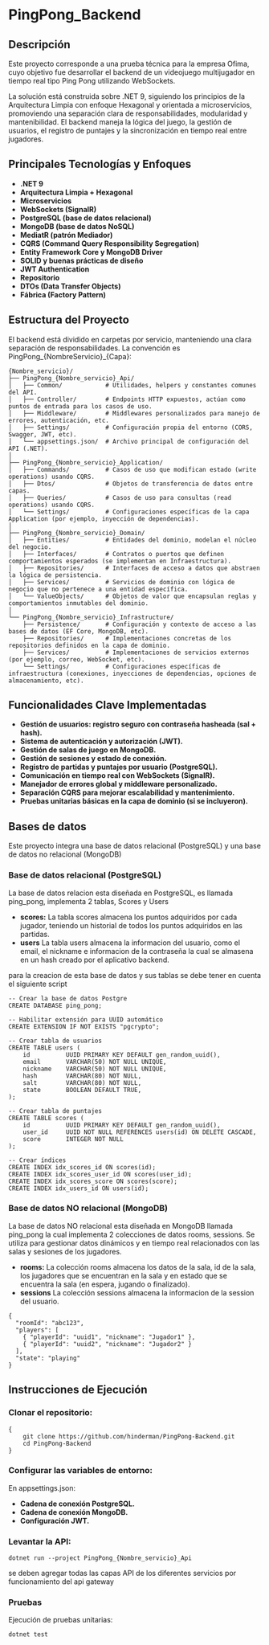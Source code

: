 # PingPong_Backend

## Descripción

Este proyecto corresponde a una prueba técnica para la empresa Ofima, cuyo objetivo fue desarrollar el backend de un videojuego multijugador en tiempo real tipo Ping Pong utilizando WebSockets.

La solución está construida sobre .NET 9, siguiendo los principios de la Arquitectura Limpia con enfoque Hexagonal y orientada a microservicios, promoviendo una separación clara de responsabilidades, modularidad y mantenibilidad.
El backend maneja la lógica del juego, la gestión de usuarios, el registro de puntajes y la sincronización en tiempo real entre jugadores.

## Principales Tecnologías y Enfoques
- **.NET 9**
- **Arquitectura Limpia + Hexagonal**
- **Microservicios**
- **WebSockets (SignalR)**
- **PostgreSQL (base de datos relacional)**
- **MongoDB (base de datos NoSQL)**
- **MediatR (patrón Mediador)**
- **CQRS (Command Query Responsibility Segregation)**
- **Entity Framework Core y MongoDB Driver**
- **SOLID y buenas prácticas de diseño**
- **JWT Authentication**
- **Repositorio**
- **DTOs (Data Transfer Objects)**
- **Fábrica (Factory Pattern)**

## Estructura del Proyecto
El backend está dividido en carpetas por servicio, manteniendo una clara separación de responsabilidades. La convención es PingPong_{NombreServicio}_{Capa}:
```
{Nombre_servicio}/
├── PingPong_{Nombre_servicio}_Api/
│   ├── Common/            # Utilidades, helpers y constantes comunes del API.
│   ├── Controller/        # Endpoints HTTP expuestos, actúan como puntos de entrada para los casos de uso.
│   ├── Middleware/        # Middlewares personalizados para manejo de errores, autenticación, etc.
│   ├── Settings/          # Configuración propia del entorno (CORS, Swagger, JWT, etc).
│   └── appsettings.json/  # Archivo principal de configuración del API (.NET).
│
├── PingPong_{Nombre_servicio}_Application/
│   ├── Commands/          # Casos de uso que modifican estado (write operations) usando CQRS.
│   ├── Dtos/              # Objetos de transferencia de datos entre capas.
│   ├── Queries/           # Casos de uso para consultas (read operations) usando CQRS.
│   └── Settings/          # Configuraciones específicas de la capa Application (por ejemplo, inyección de dependencias).
│
├── PingPong_{Nombre_servicio}_Domain/
│   ├── Entities/          # Entidades del dominio, modelan el núcleo del negocio.
│   ├── Interfaces/        # Contratos o puertos que definen comportamientos esperados (se implementan en Infraestructura).
│   ├── Repositories/      # Interfaces de acceso a datos que abstraen la lógica de persistencia.
│   ├── Services/          # Servicios de dominio con lógica de negocio que no pertenece a una entidad específica.
│   └── ValueObjects/      # Objetos de valor que encapsulan reglas y comportamientos inmutables del dominio.
│
└── PingPong_{Nombre_servicio}_Infrastructure/
    ├── Persistence/       # Configuración y contexto de acceso a las bases de datos (EF Core, MongoDB, etc).
    ├── Repositories/      # Implementaciones concretas de los repositorios definidos en la capa de dominio.
    ├── Services/          # Implementaciones de servicios externos (por ejemplo, correo, WebSocket, etc).
    └── Settings/          # Configuraciones específicas de infraestructura (conexiones, inyecciones de dependencias, opciones de almacenamiento, etc).
```

## Funcionalidades Clave Implementadas
- **Gestión de usuarios: registro seguro con contraseña hasheada (sal + hash).**
- **Sistema de autenticación y autorización (JWT).**
- **Gestión de salas de juego en MongoDB.**
- **Gestión de sesiones y estado de conexión.**
- **Registro de partidas y puntajes por usuario (PostgreSQL).**
- **Comunicación en tiempo real con WebSockets (SignalR).**
- **Manejador de errores global y middleware personalizado.**
- **Separación CQRS para mejorar escalabilidad y mantenimiento.**
- **Pruebas unitarias básicas en la capa de dominio (si se incluyeron).**

## Bases de datos

Este proyecto integra una base de datos relacional (PostgreSQL) y una base de datos no relacional (MongoDB)

### Base de datos relacional (PostgreSQL)

La base de datos relacion esta diseñada en PostgreSQL, es llamada ping_pong, implementa 2 tablas, Scores y Users

- **scores:** La tabla scores almacena los puntos adquiridos por cada jugador, teniendo un historial de todos los puntos adquiridos en las partidas.
- **users** La tabla users almacena la informacion del usuario, como el email, el nickname e informacion de la contraseña la cual se almasena en un hash creado por el aplicativo backend.

para la creacion de esta base de datos y sus tablas se debe tener en cuenta el siguiente script
```
-- Crear la base de datos Postgre
CREATE DATABASE ping_pong;

-- Habilitar extensión para UUID automático
CREATE EXTENSION IF NOT EXISTS "pgcrypto";

-- Crear tabla de usuarios
CREATE TABLE users (
    id          UUID PRIMARY KEY DEFAULT gen_random_uuid(),
    email       VARCHAR(50) NOT NULL UNIQUE,
    nickname    VARCHAR(50) NOT NULL UNIQUE,
    hash        VARCHAR(80) NOT NULL,
    salt        VARCHAR(80) NOT NULL,
    state       BOOLEAN DEFAULT TRUE,
);

-- Crear tabla de puntajes
CREATE TABLE scores (
    id 			UUID PRIMARY KEY DEFAULT gen_random_uuid(),
    user_id		UUID NOT NULL REFERENCES users(id) ON DELETE CASCADE,
    score 		INTEGER NOT NULL
);

-- Crear índices
CREATE INDEX idx_scores_id ON scores(id);
CREATE INDEX idx_scores_user_id ON scores(user_id);
CREATE INDEX idx_scores_score ON scores(score);
CREATE INDEX idx_users_id ON users(id);
```

### Base de datos NO relacional (MongoDB)

La base de datos NO relacional esta diseñada en MongoDB llamada ping_pong la cual implementa 2 colecciones de datos rooms, sessions.
Se utiliza para gestionar datos dinámicos y en tiempo real relacionados con las salas y sesiones de los jugadores.

- **rooms:** La colección rooms almacena los datos de la sala, id de la sala, los jugadores que se encuentran en la sala y en estado que se encuentra la sala (en espera, jugando o finalizado).
- **sessions** La colección sessions almacena la informacion de la session del usuario.
```
{
  "roomId": "abc123",
  "players": [
    { "playerId": "uuid1", "nickname": "Jugador1" },
    { "playerId": "uuid2", "nickname": "Jugador2" }
  ],
  "state": "playing"
}
```

## Instrucciones de Ejecución

### Clonar el repositorio:
```
{
    git clone https://github.com/hinderman/PingPong-Backend.git
    cd PingPong-Backend
}
```

### Configurar las variables de entorno:
En appsettings.json:
- **Cadena de conexión PostgreSQL.**
- **Cadena de conexión MongoDB.**
- **Configuración JWT.**

### Levantar la API:
```
dotnet run --project PingPong_{Nombre_servicio}_Api
```
se deben agregar todas las capas API de los diferentes servicios por funcionamiento del api gateway

### Pruebas
Ejecución de pruebas unitarias:
```
dotnet test
```